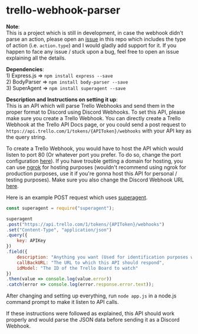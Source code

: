 # trello-webhook-parser

**Note**:  
This is a project which is still in development, in case the webhook didn't parse an action, please open an [issue](https://github.com/Santhosh-Annamalai/trello-webhook-parser/issues) in this repo which includes the type of action (i.e. `action.type`) and I would gladly add support for it. If you happen to face any issue / stuck upon a bug, feel free to open an issue explaining all the details.

**Dependencies**:  
    1) Express.js => `npm install express --save`  
    2) BodyParser => `npm install body-parser --save`  
    3) SuperAgent => `npm install superagent --save`  

**Description and Instructions on setting it up**:  
This is an API which will parse Trello Webhooks and send them in the proper format to Discord using Discord Webhooks. To set this API, please make sure you create a Trello Webhook. You can directly create a Trello Webhook at the Trello API Docs page, or you could send a post request to `https://api.trello.com/1/tokens/{APIToken}/webhooks` with your API key as the query string.

To create a Trello Webhook, you would have to host the API which would listen to port 80 (Or whatever port you prefer. To do so, change the port configuration [here](https://github.com/Santhosh-Annamalai/trello-webhook-parser/blob/3d2dd59dea0f7183421eb04ee6598bd0aaf8731f/app.js#L9)). If you have trouble getting a domain for hosting, you can use [ngrok](https://ngrok.com/) for hosting purposes (wouldn't recommend using ngrok for production purposes, use it if you're gonna host this API for personal / testing purposes). Make sure you also change the Discord Webhook URL [here](https://github.com/Santhosh-Annamalai/trello-webhook-parser/blob/3d2dd59dea0f7183421eb04ee6598bd0aaf8731f/app.js#L5).

Here is an example POST request which uses [superagent](http://visionmedia.github.io/superagent).

```js
const superagent = require("superagent");

superagent
.post("https://api.trello.com/1/tokens/{APIToken}/webhooks")
.set("Content-Type", "application/json")
.query({
    key: APIKey
})
.field({
    description: "Anything you want (Used for identification purposes when you view the details of a Webhook. More info about it here: https://developers.trello.com/v1.0/reference#webhook-object-1",
    callBackURL: "The URL to which this API should respond",
    idModel: "The ID of the Trello Board to watch"
})
.then(value => console.log(value.error))
.catch(error => console.log(error.response.error.text));
```

After changing and setting up everything, run `node app.js` in a node.js command prompt to make it listen to API calls.

If these instructions were followed as explained, this API should work properly and would parse the JSON data before sending it as a Discord Webhook.